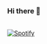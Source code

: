 ### Hi there 👋

&nbsp; <br> [![Spotify](https://novatorem-blond-omega.vercel.app/api/spotify)](https://open.spotify.com/user/omnitenebris)

